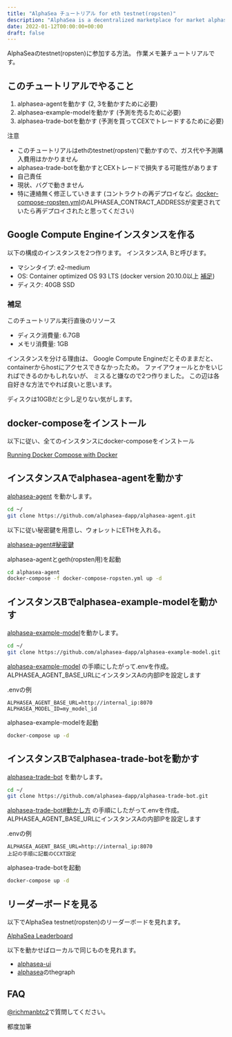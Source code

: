 ```yaml
---
title: "AlphaSea チュートリアル for eth testnet(ropsten)"
description: "AlphaSea is a decentralized marketplace for market alphas."
date: 2022-01-12T00:00:00+00:00
draft: false
---
```


AlphaSeaのtestnet(ropsten)に参加する方法。
作業メモ兼チュートリアルです。

## このチュートリアルでやること

1. alphasea-agentを動かす (2, 3を動かすために必要)
2. alphasea-example-modelを動かす (予測を売るために必要)
3. alphasea-trade-botを動かす (予測を買ってCEXでトレードするために必要)

注意

- このチュートリアルはethのtestnet(ropsten)で動かすので、ガス代や予測購入費用はかかりません
- alphasea-trade-botを動かすとCEXトレードで損失する可能性があります
- 自己責任
- 現状、バグで動きません
- 特に連絡無く修正していきます (コントラクトの再デプロイなど。[docker-compose-ropsten.yml](https://github.com/alphasea-dapp/alphasea-agent/blob/master/docker-compose-ropsten.yml)のALPHASEA_CONTRACT_ADDRESSが変更されていたら再デプロイされたと思ってください)

## Google Compute Engineインスタンスを作る

以下の構成のインスタンスを2つ作ります。
インスタンスA, Bと呼びます。

- マシンタイプ: e2-medium
- OS: Container optimized OS 93 LTS (docker version 20.10.0以上 [補足](https://qiita.com/skobaken/items/03a8b9d0e443745862ac))
- ディスク: 40GB SSD

### 補足

このチュートリアル実行直後のリソース

- ディスク消費量: 6.7GB
- メモリ消費量: 1GB

インスタンスを分ける理由は、
Google Compute Engineだとそのままだと、
containerからhostにアクセスできなかったため。
ファイアウォールとかをいじればできるのかもしれないが、
ミスると嫌なので2つ作りました。
この辺は各自好きな方法でやれば良いと思います。

ディスクは10GBだと少し足りない気がします。

## docker-composeをインストール

以下に従い、全てのインスタンスにdocker-composeをインストール

[Running Docker Compose with Docker](https://cloud.google.com/community/tutorials/docker-compose-on-container-optimized-os)

## インスタンスAでalphasea-agentを動かす

[alphasea-agent](https://github.com/alphasea-dapp/alphasea-agent) を動かします。

```bash
cd ~/
git clone https://github.com/alphasea-dapp/alphasea-agent.git
```

以下に従い秘密鍵を用意し、ウォレットにETHを入れる。

[alphasea-agent#秘密鍵](https://github.com/alphasea-dapp/alphasea-agent#%E7%A7%98%E5%AF%86%E9%8D%B5%E3%82%92%E7%94%A8%E6%84%8F)

alphasea-agentとgeth(ropsten用)を起動

```bash
cd alphasea-agent
docker-compose -f docker-compose-ropsten.yml up -d
```

## インスタンスBでalphasea-example-modelを動かす

[alphasea-example-model](https://github.com/alphasea-dapp/alphasea-example-model)を動かします。

```bash
cd ~/
git clone https://github.com/alphasea-dapp/alphasea-example-model.git
```

[alphasea-example-model](https://github.com/alphasea-dapp/alphasea-example-model) 
の手順にしたがって.envを作成。ALPHASEA_AGENT_BASE_URLにインスタンスAの内部IPを設定します

.envの例
```text
ALPHASEA_AGENT_BASE_URL=http://internal_ip:8070
ALPHASEA_MODEL_ID=my_model_id
```

alphasea-example-modelを起動

```bash
docker-compose up -d
```

## インスタンスBでalphasea-trade-botを動かす

[alphasea-trade-bot](https://github.com/alphasea-dapp/alphasea-trade-bot) を動かします。

```bash
cd ~/
git clone https://github.com/alphasea-dapp/alphasea-trade-bot.git
```

[alphasea-trade-bot#動かし方](https://github.com/alphasea-dapp/alphasea-trade-bot#%E5%8B%95%E3%81%8B%E3%81%97%E6%96%B9)
の手順にしたがって.envを作成。ALPHASEA_AGENT_BASE_URLにインスタンスAの内部IPを設定します

.envの例
```text
ALPHASEA_AGENT_BASE_URL=http://internal_ip:8070
上記の手順に記載のCCXT設定
```

alphasea-trade-botを起動

```bash
docker-compose up -d
```

## リーダーボードを見る

以下でAlphaSea testnet(ropsten)のリーダーボードを見れます。

[AlphaSea Leaderboard](https://alphasea-app-ropsten.netlify.app/)

以下を動かせばローカルで同じものを見れます。

- [alphasea-ui](https://github.com/alphasea-dapp/alphasea-ui)
- [alphasea](https://github.com/alphasea-dapp/alphasea)のthegraph

## FAQ

[@richmanbtc2](https://twitter.com/richmanbtc2)で質問してください。

都度加筆
